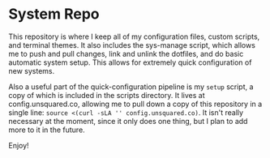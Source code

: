 # System Repo #
This repository is where I keep all of my configuration files, custom scripts, and terminal themes. It also includes the sys-manage script, which allows me to push and pull changes, link and unlink the dotfiles, and do basic automatic system setup. This allows for extremely quick configuration of new systems.

Also a useful part of the quick-configuration pipeline is my `setup` script, a copy of which is included in the scripts directory. It lives at config.unsquared.co, allowing me to pull down a copy of this repository in a single line: `source <(curl -sLA '' config.unsquared.co)`. It isn't really necessary at the moment, since it only does one thing, but I plan to add more to it in the future.

Enjoy!

